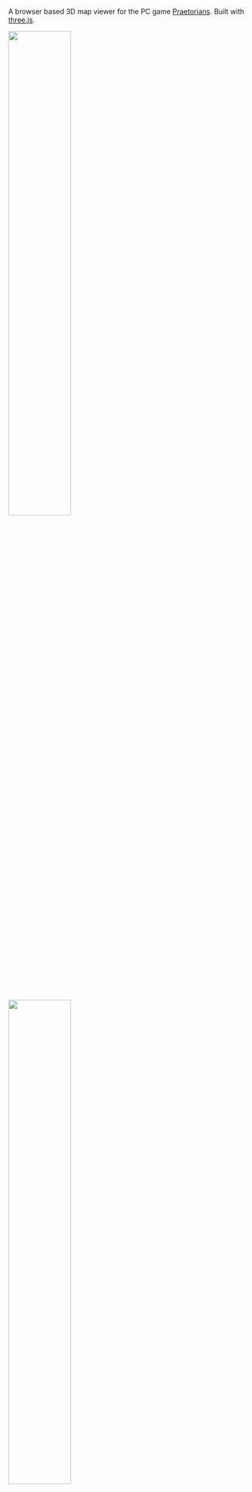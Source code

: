 A browser based 3D map viewer for the PC game [Praetorians](https://en.wikipedia.org/wiki/Praetorians_(video_game)). Built with [three.js](https://threejs.org/).

<img src="https://user-images.githubusercontent.com/10160581/103165480-58e1e880-47cd-11eb-8e40-6b2cc89446aa.jpg" width=50%>
<img src="https://user-images.githubusercontent.com/10160581/103165482-5b444280-47cd-11eb-88ba-31f7d4ec5abe.jpg" width=50%>
<img src="https://user-images.githubusercontent.com/10160581/103165483-5bdcd900-47cd-11eb-9391-22f6a1e95731.jpg" width=50%>
<img src="https://user-images.githubusercontent.com/10160581/103165484-5d0e0600-47cd-11eb-8e8d-a4738ef99641.jpg" width=50%>
